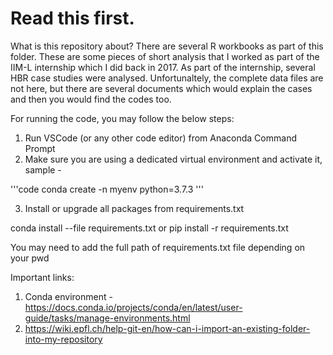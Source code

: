 # Read this first.

What is this repository about?
There are several R workbooks as part of this folder. These are some pieces of short analysis that I worked as part of the IIM-L internship which I did back in 2017. As part of the internship, several HBR case studies were analysed. Unfortunaltely, the complete data files are not here, but there are several documents which would explain the cases and then you would find the codes too.

For running the code, you may follow the below steps:
1. Run VSCode (or any other code editor) from Anaconda Command Prompt
2. Make sure you are using a dedicated virtual environment and activate it,
sample - 
 
'''code
conda create -n myenv python=3.7.3
'''

3. Install or upgrade all packages from requirements.txt

conda install --file requirements.txt
or pip install -r requirements.txt

You may need to add the full path of requirements.txt file depending on your pwd

Important links:
1. Conda environment - https://docs.conda.io/projects/conda/en/latest/user-guide/tasks/manage-environments.html
2. https://wiki.epfl.ch/help-git-en/how-can-i-import-an-existing-folder-into-my-repository
